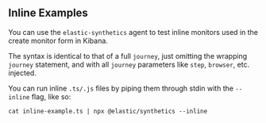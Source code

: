 ## Inline Examples

You can use the `elastic-synthetics` agent to test inline monitors used in the create monitor form in Kibana.

The syntax is identical to that of a full `journey`, just omitting the wrapping `journey` statement, and with all `journey`
parameters like `step`, `browser`, etc. injected.

You can run inline `.ts/.js` files by piping them through stdin with the `--inline` flag, like so:

`cat inline-example.ts | npx @elastic/synthetics --inline`